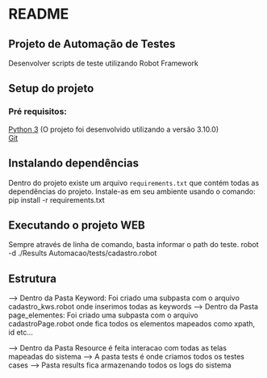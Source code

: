 # README
## Projeto de Automação de Testes 
Desenvolver scripts de teste utilizando Robot Framework

## Setup do projeto
### Pré requisitos:
[Python 3](https://www.python.org/downloads/release/python-375/) (O projeto foi desenvolvido utilizando a versão 3.10.0)  
[Git](https://git-scm.com/download/win)

## Instalando dependências
Dentro do projeto existe um arquivo `requirements.txt` que contém todas as dependências do projeto.
Instale-as em seu ambiente usando o comando: pip install -r requirements.txt


## Executando o projeto WEB
Sempre através de linha de comando, basta informar o path do teste.
robot -d ./Results Automacao/tests/cadastro.robot

## Estrutura
--> Dentro da Pasta Keyword: Foi criado uma subpasta com o arquivo cadastro_kws.robot onde inserimos todas as keywords
--> Dentro da Pasta page_elementes: Foi criado uma subpasta com o arquivo cadastroPage.robot onde fica todos os elementos mapeados como xpath, id etc...

--> Dentro da Pasta Resource é feita interacao com todas as telas mapeadas do sistema
--> A pasta tests é onde criamos todos os testes cases
--> Pasta results fica armazenando todos os logs do sistema
